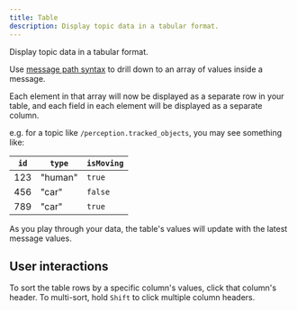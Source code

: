 ```yaml
---
title: Table
description: Display topic data in a tabular format.
---
```


Display topic data in a tabular format.

Use [message path syntax](/docs/studio/app-concepts/message-path-syntax) to drill down to an array of values inside a message.

Each element in that array will now be displayed as a separate row in your table, and each field in each element will be displayed as a separate column.

e.g. for a topic like `/perception.tracked_objects`, you may see something like:

| `id` | `type`  | `isMoving` |
| ---- | ------- | ---------- |
| 123  | "human" | `true`     |
| 456  | "car"   | `false`    |
| 789  | "car"   | `true`     |

As you play through your data, the table's values will update with the latest message values.

## User interactions

To sort the table rows by a specific column's values, click that column's header. To multi-sort, hold `Shift` to click multiple column headers.
